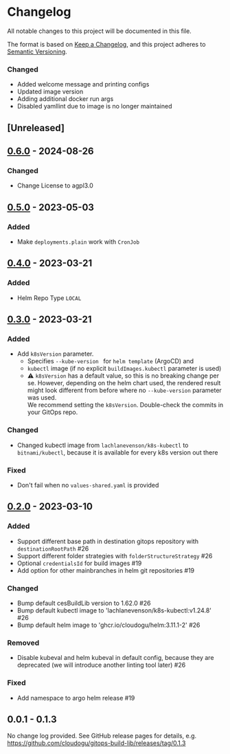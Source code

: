 # Changelog

All notable changes to this project will be documented in this file.

The format is based on [Keep a Changelog](https://keepachangelog.com/en/1.0.0/),
and this project adheres to [Semantic Versioning](https://semver.org/spec/v2.0.0.html).

### Changed
- Added welcome message and printing configs
- Updated image version 
- Adding additional docker run args 
- Disabled yamllint due to image is no longer maintained

## [Unreleased]

## [0.6.0](https://github.com/cloudogu/gitops-build-lib/releases/tag/0.6.0) - 2024-08-26

### Changed
- Change License to agpl3.0

## [0.5.0](https://github.com/cloudogu/gitops-build-lib/releases/tag/0.5.0) - 2023-05-03

### Added
- Make `deployments.plain` work with `CronJob` 

## [0.4.0](https://github.com/cloudogu/gitops-build-lib/releases/tag/0.4.0) - 2023-03-21

### Added

- Helm Repo Type `LOCAL`

## [0.3.0](https://github.com/cloudogu/gitops-build-lib/releases/tag/0.3.0) - 2023-03-21

### Added
- Add `k8sVersion` parameter.
  - Specifies `--kube-version ` for `helm template` (ArgoCD) and
  - `kubectl` image (if no explicit `buildImages.kubectl` parameter is used)
  - ⚠️ `k8sVersion` has a default value, so this is no breaking change per se. However, depending on the helm chart used, 
    the rendered result might look different from before where no `--kube-version` parameter was used.  
    We recommend setting the `k8sVersion`. Double-check the commits in your GitOps repo. 

### Changed
- Changed kubectl image from `lachlanevenson/k8s-kubectl` to `bitnami/kubectl`, because it is available for every k8s version out there

### Fixed
- Don't fail when no `values-shared.yaml` is provided

## [0.2.0](https://github.com/cloudogu/gitops-build-lib/releases/tag/0.2.0) - 2023-03-10

### Added
- Support different base path in destination gitops repository with `destinationRootPath` #26
- Support different folder strategies with `folderStructureStrategy` #26
- Optional `credentialsId` for build images #19
- Add option for other mainbranches in helm git repositories #19

### Changed

- Bump default cesBuildLib version to 1.62.0 #26
- Bump default kubectl image to 'lachlanevenson/k8s-kubectl:v1.24.8' #26
- Bump default helm image to 'ghcr.io/cloudogu/helm:3.11.1-2' #26

### Removed

- Disable kubeval and helm kubeval in default config, because they are deprecated (we will introduce another linting tool later) #26

### Fixed
- Add namespace to argo helm release #19

## 0.0.1 - 0.1.3

No change log provided. See GitHub release pages for details, e.g.
https://github.com/cloudogu/gitops-build-lib/releases/tag/0.1.3
